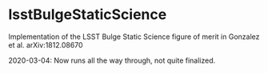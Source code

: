 # lsstBulgeStaticScience #

Implementation of the LSST Bulge Static Science figure of merit in Gonzalez et al. arXiv:1812.08670 

2020-03-04: Now runs all the way through, not quite finalized.
